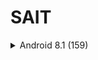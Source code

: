 # SAIT

<details>
  <summary>Android 8.1 (159)</summary>
  
  https://google.com
  
  ```nix
  let
   dddd
  in {
  test test
  };
  ```

</details>
